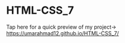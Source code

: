 # HTML-CSS_7
Tap here for a quick preview of my project->
https://umarahmad12.github.io/HTML-CSS_7/

